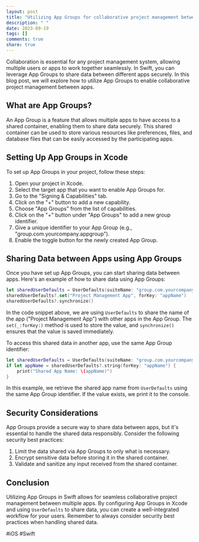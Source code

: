 ```yaml
---
layout: post
title: "Utilizing App Groups for collaborative project management between apps in Swift"
description: " "
date: 2023-09-19
tags: []
comments: true
share: true
---
```


Collaboration is essential for any project management system, allowing multiple users or apps to work together seamlessly. In Swift, you can leverage App Groups to share data between different apps securely. In this blog post, we will explore how to utilize App Groups to enable collaborative project management between apps.

## What are App Groups?

An App Group is a feature that allows multiple apps to have access to a shared container, enabling them to share data securely. This shared container can be used to store various resources like preferences, files, and database files that can be easily accessed by the participating apps.

## Setting Up App Groups in Xcode

To set up App Groups in your project, follow these steps:

1. Open your project in Xcode.
2. Select the target app that you want to enable App Groups for.
3. Go to the "Signing & Capabilities" tab.
4. Click on the "+" button to add a new capability.
5. Choose "App Groups" from the list of capabilities.
6. Click on the "+" button under "App Groups" to add a new group identifier.
7. Give a unique identifier to your App Group (e.g., "group.com.yourcompany.appgroup").
8. Enable the toggle button for the newly created App Group.

## Sharing Data between Apps using App Groups

Once you have set up App Groups, you can start sharing data between apps. Here's an example of how to share data using App Groups:

```swift
let sharedUserDefaults = UserDefaults(suiteName: "group.com.yourcompany.appgroup")
sharedUserDefaults?.set("Project Management App", forKey: "appName")
sharedUserDefaults?.synchronize()
```

In the code snippet above, we are using `UserDefaults` to share the name of the app ("Project Management App") with other apps in the App Group. The `set(_:forKey:)` method is used to store the value, and `synchronize()` ensures that the value is saved immediately.

To access this shared data in another app, use the same App Group identifier:

```swift
let sharedUserDefaults = UserDefaults(suiteName: "group.com.yourcompany.appgroup")
if let appName = sharedUserDefaults?.string(forKey: "appName") {
    print("Shared App Name: \(appName)")
}
```

In this example, we retrieve the shared app name from `UserDefaults` using the same App Group identifier. If the value exists, we print it to the console.

## Security Considerations

App Groups provide a secure way to share data between apps, but it's essential to handle the shared data responsibly. Consider the following security best practices:

1. Limit the data shared via App Groups to only what is necessary.
2. Encrypt sensitive data before storing it in the shared container.
3. Validate and sanitize any input received from the shared container.

## Conclusion

Utilizing App Groups in Swift allows for seamless collaborative project management between multiple apps. By configuring App Groups in Xcode and using `UserDefaults` to share data, you can create a well-integrated workflow for your users. Remember to always consider security best practices when handling shared data.

#iOS #Swift